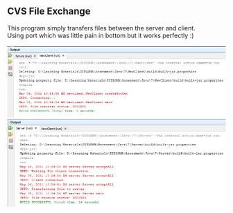 <!DOCTYPE html>
<html>
<head>
</head>
<body>

<h2>CVS File Exchange</h2>

<div>
This program simply transfers files between the server and client.<br>
Using port which was little pain in bottom but it works perfectly :)<br>

<br>
</div>
<div class="row">
    <img src="shot/1.png" alt="Screenshot">
    <img src="shot/2.png" alt="Screenshot">
</div>
</body>
</html>